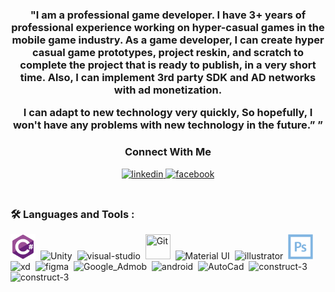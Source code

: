 <h3 align="center">"I am a professional <b>game developer</b>. I have 3+ years of professional experience working on hyper-casual games in the mobile game industry. As a game developer, I can create hyper casual game prototypes, project reskin, and scratch to complete the project that is ready to publish, in a very short time. Also, I can implement 3rd party SDK and AD networks with ad monetization.

I can adapt to new technology very quickly, So hopefully, I won't have any problems with new technology in the future.” ”</h3>



<h3 align="center">Connect With Me</h3>
<div align="center">
<a href="https://linkedin.com/in/rulin-rahman" target="_blank">
<img src=https://img.shields.io/badge/linkedin-%231E77B5.svg?&style=for-the-badge&logo=linkedin&logoColor=white alt=linkedin style="margin-bottom: 5px;" />
</a>
<a href="https://www.facebook.com/profile.php?id=100009850119730" target="_blank">
<img src=https://img.shields.io/badge/facebook-%232E87FB.svg?&style=for-the-badge&logo=facebook&logoColor=white alt=facebook style="margin-bottom: 5px;" />
</a> </div> <br/>

### :hammer_and_wrench: Languages and Tools :
<div>
  <img src="https://raw.githubusercontent.com/devicons/devicon/master/icons/csharp/csharp-original.svg" title="csharp" alt="csharp" width="40" height="40"/>&nbsp;
  <img src="https://www.vectorlogo.zone/logos/unity3d/unity3d-icon.svg" title="Unity" alt="Unity" width="40" height="40"/>&nbsp;  
  <img src="https://raw.githubusercontent.com/get-icon/geticon/fc0f660daee147afb4a56c64e12bde6486b73e39/icons/visual-studio.svg" title="visual-studio" alt="visual-studio" width="40" height="40"/>&nbsp;
  <img src="https://www.vectorlogo.zone/logos/git-scm/git-scm-icon.svg" title="Git" **alt="Git" width="40" height="40"/>&nbsp;
  <img src="https://www.vectorlogo.zone/logos/firebase/firebase-icon.svg" title="Material UI" alt="Material UI" width="40" height="40"/>&nbsp;    
  <img src="https://www.vectorlogo.zone/logos/adobe_illustrator/adobe_illustrator-icon.svg" alt="illustrator" width="40" height="40"/>&nbsp;
  <img src="https://raw.githubusercontent.com/devicons/devicon/master/icons/photoshop/photoshop-line.svg" alt="photoshop" width="40" height="40"/>&nbsp;
  <img src="https://cdn.worldvectorlogo.com/logos/adobe-xd.svg" alt="xd" width="40" height="40"/>&nbsp;
  <img src="https://www.vectorlogo.zone/logos/figma/figma-icon.svg" title="figma" alt="figma" width="40" height="40"/>&nbsp;  
  <img src="https://www.vectorlogo.zone/logos/google_admob/google_admob-icon.svg" title="Google_Admob" alt="Google_Admob" width="40" height="40"/>&nbsp;  
  <img src="https://www.vectorlogo.zone/logos/android/android-icon.svg" title="android" alt="android" width="40" height="40"/>&nbsp;
  <img src="https://cdn.worldvectorlogo.com/logos/autocad-2000.svg" title="AutoCad" alt="AutoCad" width="40" height="40"/>&nbsp;
  <img src="https://construct-static.com/images/v1034/r/global/construct-3-logo_v64.png" title="construct-3" alt="construct-3" width="40" height="40"/>&nbsp;
  <img src="https://coal.gamemaker.io/sites/5d75794b3c84c70006700381/theme/images/svg/logomark.svg?1667475561" title="construct-3" alt="construct-3" width="40" height="40"/>&nbsp;
</div>
